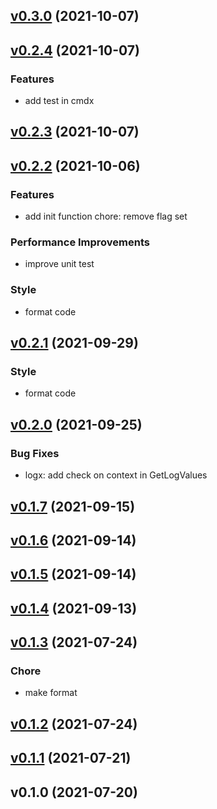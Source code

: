 
<a name="v0.3.0"></a>
## [v0.3.0](https://gitlab.w6d.io/w6d/kratos/-/compare/v0.2.4...v0.3.0) (2021-10-07)


<a name="v0.2.4"></a>
## [v0.2.4](https://gitlab.w6d.io/w6d/kratos/-/compare/v0.2.3...v0.2.4) (2021-10-07)

### Features

* add test in cmdx


<a name="v0.2.3"></a>
## [v0.2.3](https://gitlab.w6d.io/w6d/kratos/-/compare/v0.2.2...v0.2.3) (2021-10-07)


<a name="v0.2.2"></a>
## [v0.2.2](https://gitlab.w6d.io/w6d/kratos/-/compare/v0.2.1...v0.2.2) (2021-10-06)

### Features

* add init function chore: remove flag set

### Performance Improvements

* improve unit test

### Style

* format code


<a name="v0.2.1"></a>
## [v0.2.1](https://gitlab.w6d.io/w6d/kratos/-/compare/v0.2.0...v0.2.1) (2021-09-29)

### Style

* format code


<a name="v0.2.0"></a>
## [v0.2.0](https://gitlab.w6d.io/w6d/kratos/-/compare/v0.1.7...v0.2.0) (2021-09-25)

### Bug Fixes

* logx: add check on context in GetLogValues


<a name="v0.1.7"></a>
## [v0.1.7](https://gitlab.w6d.io/w6d/kratos/-/compare/v0.1.6...v0.1.7) (2021-09-15)


<a name="v0.1.6"></a>
## [v0.1.6](https://gitlab.w6d.io/w6d/kratos/-/compare/v0.1.5...v0.1.6) (2021-09-14)


<a name="v0.1.5"></a>
## [v0.1.5](https://gitlab.w6d.io/w6d/kratos/-/compare/v0.1.4...v0.1.5) (2021-09-14)


<a name="v0.1.4"></a>
## [v0.1.4](https://gitlab.w6d.io/w6d/kratos/-/compare/v0.1.3...v0.1.4) (2021-09-13)


<a name="v0.1.3"></a>
## [v0.1.3](https://gitlab.w6d.io/w6d/kratos/-/compare/v0.1.2...v0.1.3) (2021-07-24)

### Chore

* make format


<a name="v0.1.2"></a>
## [v0.1.2](https://gitlab.w6d.io/w6d/kratos/-/compare/v0.1.1...v0.1.2) (2021-07-24)


<a name="v0.1.1"></a>
## [v0.1.1](https://gitlab.w6d.io/w6d/kratos/-/compare/v0.1.0...v0.1.1) (2021-07-21)


<a name="v0.1.0"></a>
## v0.1.0 (2021-07-20)

